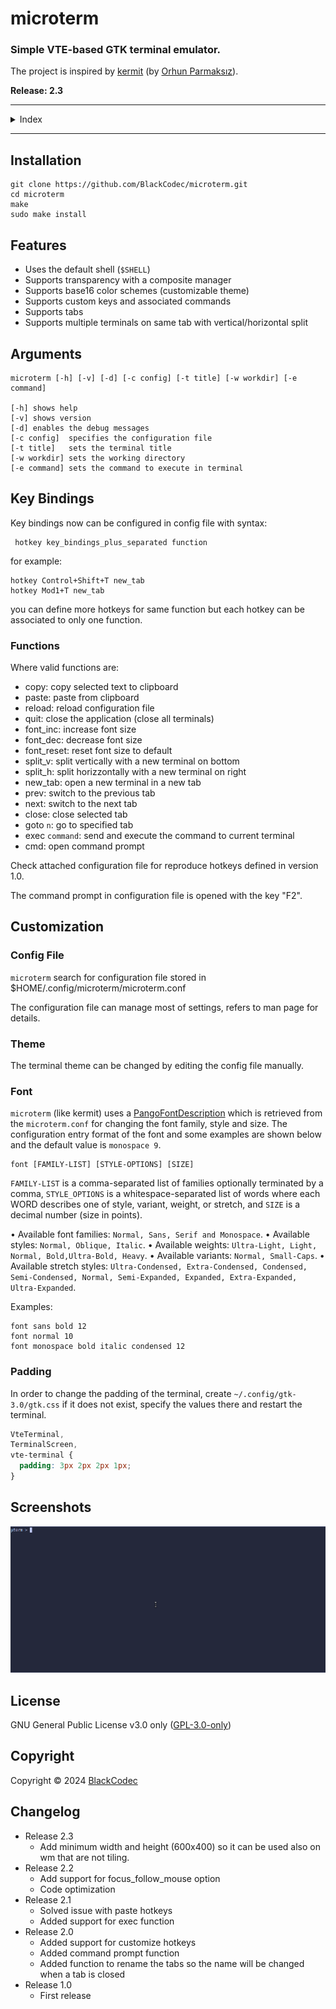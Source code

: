 # microterm

### Simple VTE-based GTK terminal emulator.

The project is inspired by [kermit](https://github.com/orhun/kermit) (by [Orhun Parmaksız](mailto:orhunparmaksiz@gmail.com)).

**Release: 2.3**

---

<details>
  <summary>Index</summary>

- [Installation](#installation)
- [Features](#features)
- [Arguments](#arguments)
- [Key Bindings](#key-bindings)
- [Customization](#customization)
  - [Config File](#config-file)
  - [Theme](#theme)
  - [Font](#font)
  - [Padding](#padding)
- [Screenshots](#screenshots)
- [License](#license)
- [Copyright](#copyright)
- [Changelog](#changelog)
</details>
 
---

## Installation

```
git clone https://github.com/BlackCodec/microterm.git
cd microterm
make
sudo make install
```

## Features

- Uses the default shell (`$SHELL`)
- Supports transparency with a composite manager
- Supports base16 color schemes (customizable theme)
- Supports custom keys and associated commands
- Supports tabs
- Supports multiple terminals on same tab with vertical/horizontal split

## Arguments

```
microterm [-h] [-v] [-d] [-c config] [-t title] [-w workdir] [-e command]

[-h] shows help
[-v] shows version
[-d] enables the debug messages
[-c config]  specifies the configuration file
[-t title]   sets the terminal title
[-w workdir] sets the working directory
[-e command] sets the command to execute in terminal
```

## Key Bindings

Key bindings now can be configured in config file with syntax:
```
 hotkey key_bindings_plus_separated function
```
for example:

```
hotkey Control+Shift+T new_tab
hotkey Mod1+T new_tab
```

you can define more hotkeys for same function but each hotkey can be associated to only one function.

### Functions

Where valid functions are:

 - copy: copy selected text to clipboard
 - paste: paste from clipboard
 - reload: reload configuration file
 - quit: close the application (close all terminals)
 - font_inc: increase font size
 - font_dec: decrease font size
 - font_reset: reset font size to default
 - split_v: split vertically with a new terminal on bottom
 - split_h: split horizzontally with a new terminal on right
 - new_tab: open a new terminal in a new tab
 - prev: switch to the previous tab
 - next: switch to the next tab
 - close: close selected tab
 - goto `n`: go to specified tab
 - exec `command`: send and execute the command to current terminal
 - cmd: open command prompt

Check attached configuration file for reproduce hotkeys defined in version 1.0.

The command prompt in configuration file is opened with the key "F2".

## Customization

### Config File

`microterm` search for configuration file stored in $HOME/.config/microterm/microterm.conf

The configuration file can manage most of settings, refers to man page for details.

### Theme

The terminal theme can be changed by editing the config file manually.

### Font

`microterm` (like kermit) uses a [PangoFontDescription](https://developer.gnome.org/pygtk/stable/class-pangofontdescription.html) which is retrieved from the `microterm.conf` for changing the font family, style and size. The configuration entry format of the font and some examples are shown below and the default value is `monospace 9`.

```
font [FAMILY-LIST] [STYLE-OPTIONS] [SIZE]
```

`FAMILY-LIST` is a comma-separated list of families optionally terminated by a comma, `STYLE_OPTIONS` is a whitespace-separated list of words where each WORD describes one of style, variant, weight, or stretch, and `SIZE` is a decimal number (size in points).

• Available font families: `Normal, Sans, Serif and Monospace`.
• Available styles: `Normal, Oblique, Italic`.
• Available weights: `Ultra-Light, Light, Normal, Bold,Ultra-Bold, Heavy`.
• Available variants: `Normal, Small-Caps`.
• Available stretch styles: `Ultra-Condensed, Extra-Condensed, Condensed, Semi-Condensed, Normal, Semi-Expanded, Expanded, Extra-Expanded, Ultra-Expanded`.

Examples:

```
font sans bold 12
font normal 10
font monospace bold italic condensed 12
```

### Padding

In order to change the padding of the terminal, create `~/.config/gtk-3.0/gtk.css` if it does not exist, specify the values there and restart the terminal.

```css
VteTerminal,
TerminalScreen,
vte-terminal {
  padding: 3px 2px 2px 1px;
}
```
## Screenshots

![Screenshot](https://github.com/BlackCodec/microterm/blob/70a0b532d81c58c07b8cb263276c63b6f1d024bb/screenshot/microterm.gif)

## License

GNU General Public License v3.0 only ([GPL-3.0-only](https://www.gnu.org/licenses/gpl.txt))

## Copyright

Copyright © 2024 [BlackCodec](mailto:blackcodec@null.net)

## Changelog

 - Release 2.3
   - Add minimum width and height (600x400) so it can be used also on wm that are not tiling.
 - Release 2.2
   - Add support for focus_follow_mouse option
   - Code optimization
 - Release 2.1
   - Solved issue with paste hotkeys
   - Added support for exec function
 - Release 2.0
   - Added support for customize hotkeys
   - Added command prompt function
   - Added function to rename the tabs so the name will be changed when a tab is closed
 - Release 1.0
   - First release
